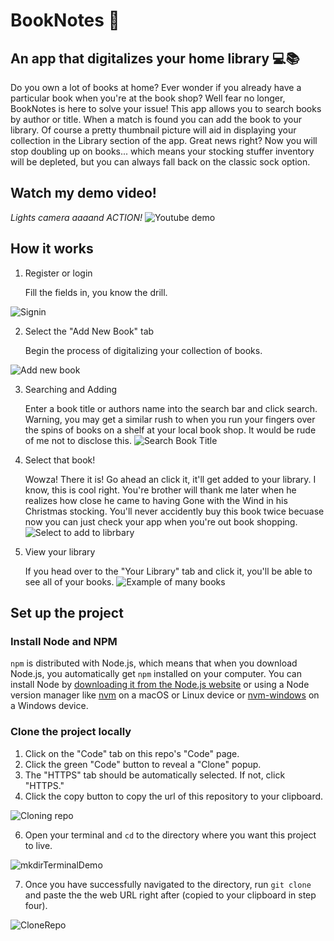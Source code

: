 # BookNotes 📖

## An app that digitalizes your home library 💻📚

Do you own a lot of books at home? Ever wonder if you already have a particular book when you're at the book shop? Well fear no longer, BookNotes is here to solve your issue! This app allows you to search books by author or title. When a match is found you can add the book to your library. Of course a pretty thumbnail picture will aid in displaying your collection in the Library section of the app. Great news right? Now you will stop doubling up on books... which means your stocking stuffer inventory will be depleted, but you can always fall back on the classic sock option.

## Watch my demo video!

*Lights camera aaaand ACTION!*
![Youtube demo](https://github.com/rachelspencer/book-notes-app/assets/111473039/a428588a-1aaa-4d6b-9c2c-c3bf50f30f65)

## How it works

1. Register or login

    Fill the fields in, you know the drill.

![Signin](https://github.com/rachelspencer/book-notes-app/assets/111473039/174258ff-9d75-4650-ad2d-05e50647eace)

2. Select the "Add New Book" tab
   
    Begin the process of digitalizing your collection of books. 

![Add new book](https://github.com/rachelspencer/book-notes-app/assets/111473039/b73cc3ed-5b5c-4372-9ba7-9e4848643a23)

3. Searching and Adding
   
    Enter a book title or authors name into the search bar and click search. Warning, you may get a similar rush to when you run your fingers over the        spins of books on a shelf at your local book shop. It would be rude of me not to disclose this.
![Search Book Title](https://github.com/rachelspencer/book-notes-app/assets/111473039/f9a4d5e6-9e5e-4ba4-9d89-f78c360580b3)

 4. Select that book!

    Wowza! There it is! Go ahead an click it, it'll get added to your library. I know, this is cool right. You're brother will thank me later when
    he realizes how close he came to having Gone with the Wind in his Christmas stocking. You'll never accidently buy this book twice becuase now
    you can just check your app when you're out book shopping.
![Select to add to librbary](https://github.com/rachelspencer/book-notes-app/assets/111473039/2cbbb4d5-7549-4e31-b437-3a4368ed995e)

5. View your library

   If you head over to the "Your Library" tab and click it, you'll be able to see all of your books.
![Example of many books ](https://github.com/rachelspencer/book-notes-app/assets/111473039/afa0a2f2-c746-4ad4-9178-73e9e9a7eaac)

## Set up the project

### Install Node and NPM

`npm` is distributed with Node.js, which means that when you download Node.js, you automatically get `npm` installed on your computer. You can install Node by [downloading it from the Node.js website](https://nodejs.org/en/) or using a Node version manager like [nvm](https://github.com/nvm-sh/nvm) on a macOS or Linux device or [nvm-windows](https://github.com/coreybutler/nvm-windows) on a Windows device.

### Clone the project locally

1. Click on the "Code" tab on this repo's "Code" page.
2. Click the green "Code" button to reveal a "Clone" popup.
3. The "HTTPS" tab should be automatically selected. If not, click "HTTPS."
4. Click the copy button to copy the url of this repository to your clipboard.
   
![Cloning repo](https://github.com/rachelspencer/book-notes-app/assets/111473039/c880ae3d-2426-4dde-85b1-c6330734177a)

6. Open your terminal and `cd` to the directory where you want this project to live.
   
![mkdirTerminalDemo](https://github.com/rachelspencer/book-notes-app/assets/111473039/b8c9ac95-09a8-4971-8cdd-79194fa85f20)

7. Once you have successfully navigated to the directory, run `git clone` and paste the the web URL right after (copied to your clipboard in step four).
   
![CloneRepo](https://github.com/rachelspencer/book-notes-app/assets/111473039/e9da32d2-e7e7-469f-8ad2-22d847538d73)
